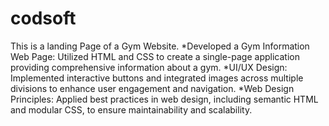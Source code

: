 # codsoft
This is a landing Page of a Gym Website.
*Developed a Gym Information Web Page: Utilized HTML and CSS to create a single-page application providing comprehensive information about a gym.
*UI/UX Design: Implemented interactive buttons and integrated images across multiple divisions to enhance user engagement and navigation.
*Web Design Principles: Applied best practices in web design, including semantic HTML and modular CSS, to ensure maintainability and scalability.
